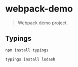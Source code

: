 # webpack-demo

> Webpack demo project.

## Typings

``` bash
npm install typings

typings install lodash
```

